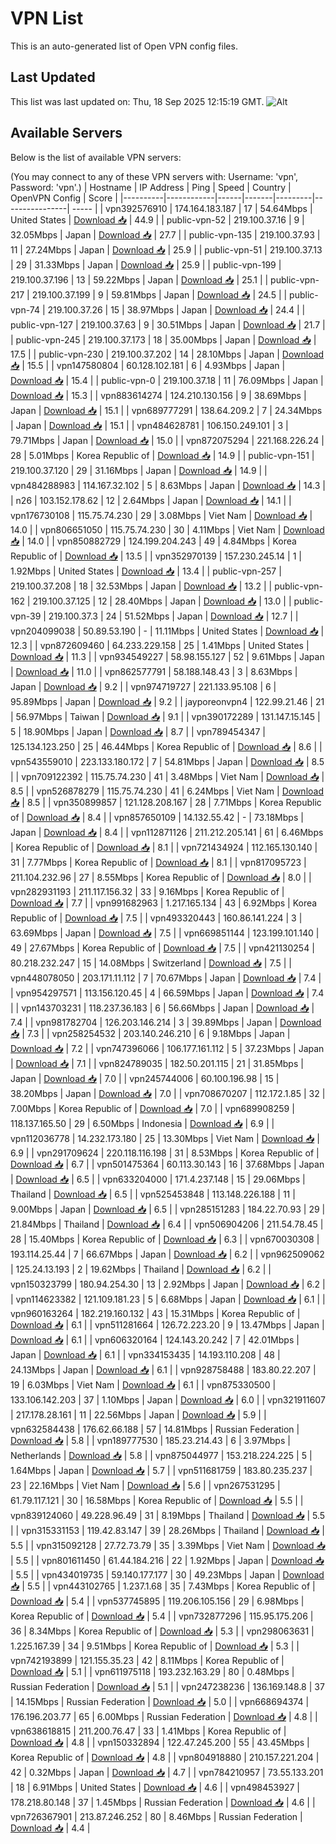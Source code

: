 # VPN List

This is an auto-generated list of Open VPN config files.

## Last Updated

This list was last updated on: Thu, 18 Sep 2025 12:15:19 GMT.
![Alt](https://repobeats.axiom.co/api/embed/186b98318ef1479477931607c1ad7d823f12451f.svg "Repobeats analytics image")

## Available Servers

Below is the list of available VPN servers:

(You may connect to any of these VPN servers with: Username: 'vpn', Password: 'vpn'.)
| Hostname | IP Address | Ping | Speed | Country | OpenVPN Config | Score |
|----------|------------|------|-------|---------|----------------| ----- |
| vpn392576910 | 174.164.183.187 | 17 | 54.64Mbps | United States | [Download 📥](./configs/server_0_US.ovpn) | 44.9 |
| public-vpn-52 | 219.100.37.16 | 9 | 32.05Mbps | Japan | [Download 📥](./configs/server_1_JP.ovpn) | 27.7 |
| public-vpn-135 | 219.100.37.93 | 11 | 27.24Mbps | Japan | [Download 📥](./configs/server_2_JP.ovpn) | 25.9 |
| public-vpn-51 | 219.100.37.13 | 29 | 31.33Mbps | Japan | [Download 📥](./configs/server_3_JP.ovpn) | 25.9 |
| public-vpn-199 | 219.100.37.196 | 13 | 59.22Mbps | Japan | [Download 📥](./configs/server_4_JP.ovpn) | 25.1 |
| public-vpn-217 | 219.100.37.199 | 9 | 59.81Mbps | Japan | [Download 📥](./configs/server_5_JP.ovpn) | 24.5 |
| public-vpn-74 | 219.100.37.26 | 15 | 38.97Mbps | Japan | [Download 📥](./configs/server_6_JP.ovpn) | 24.4 |
| public-vpn-127 | 219.100.37.63 | 9 | 30.51Mbps | Japan | [Download 📥](./configs/server_7_JP.ovpn) | 21.7 |
| public-vpn-245 | 219.100.37.173 | 18 | 35.00Mbps | Japan | [Download 📥](./configs/server_8_JP.ovpn) | 17.5 |
| public-vpn-230 | 219.100.37.202 | 14 | 28.10Mbps | Japan | [Download 📥](./configs/server_9_JP.ovpn) | 15.5 |
| vpn147580804 | 60.128.102.181 | 6 | 4.93Mbps | Japan | [Download 📥](./configs/server_10_JP.ovpn) | 15.4 |
| public-vpn-0 | 219.100.37.18 | 11 | 76.09Mbps | Japan | [Download 📥](./configs/server_11_JP.ovpn) | 15.3 |
| vpn883614274 | 124.210.130.156 | 9 | 38.69Mbps | Japan | [Download 📥](./configs/server_12_JP.ovpn) | 15.1 |
| vpn689777291 | 138.64.209.2 | 7 | 24.34Mbps | Japan | [Download 📥](./configs/server_13_JP.ovpn) | 15.1 |
| vpn484628781 | 106.150.249.101 | 3 | 79.71Mbps | Japan | [Download 📥](./configs/server_14_JP.ovpn) | 15.0 |
| vpn872075294 | 221.168.226.24 | 28 | 5.01Mbps | Korea Republic of | [Download 📥](./configs/server_15_KR.ovpn) | 14.9 |
| public-vpn-151 | 219.100.37.120 | 29 | 31.16Mbps | Japan | [Download 📥](./configs/server_16_JP.ovpn) | 14.9 |
| vpn484288983 | 114.167.32.102 | 5 | 8.63Mbps | Japan | [Download 📥](./configs/server_17_JP.ovpn) | 14.3 |
| n26 | 103.152.178.62 | 12 | 2.64Mbps | Japan | [Download 📥](./configs/server_18_JP.ovpn) | 14.1 |
| vpn176730108 | 115.75.74.230 | 29 | 3.08Mbps | Viet Nam | [Download 📥](./configs/server_19_VN.ovpn) | 14.0 |
| vpn806651050 | 115.75.74.230 | 30 | 4.11Mbps | Viet Nam | [Download 📥](./configs/server_20_VN.ovpn) | 14.0 |
| vpn850882729 | 124.199.204.243 | 49 | 4.84Mbps | Korea Republic of | [Download 📥](./configs/server_21_KR.ovpn) | 13.5 |
| vpn352970139 | 157.230.245.14 | 1 | 1.92Mbps | United States | [Download 📥](./configs/server_22_US.ovpn) | 13.4 |
| public-vpn-257 | 219.100.37.208 | 18 | 32.53Mbps | Japan | [Download 📥](./configs/server_23_JP.ovpn) | 13.2 |
| public-vpn-162 | 219.100.37.125 | 12 | 28.40Mbps | Japan | [Download 📥](./configs/server_24_JP.ovpn) | 13.0 |
| public-vpn-39 | 219.100.37.3 | 24 | 51.52Mbps | Japan | [Download 📥](./configs/server_25_JP.ovpn) | 12.7 |
| vpn204099038 | 50.89.53.190 | - | 11.11Mbps | United States | [Download 📥](./configs/server_26_US.ovpn) | 12.3 |
| vpn872609460 | 64.233.229.158 | 25 | 1.41Mbps | United States | [Download 📥](./configs/server_27_US.ovpn) | 11.3 |
| vpn934549227 | 58.98.155.127 | 52 | 9.61Mbps | Japan | [Download 📥](./configs/server_28_JP.ovpn) | 11.0 |
| vpn862577791 | 58.188.148.43 | 3 | 8.63Mbps | Japan | [Download 📥](./configs/server_29_JP.ovpn) | 9.2 |
| vpn974719727 | 221.133.95.108 | 6 | 95.89Mbps | Japan | [Download 📥](./configs/server_30_JP.ovpn) | 9.2 |
| jayporeonvpn4 | 122.99.21.46 | 21 | 56.97Mbps | Taiwan | [Download 📥](./configs/server_31_TW.ovpn) | 9.1 |
| vpn390172289 | 131.147.15.145 | 5 | 18.90Mbps | Japan | [Download 📥](./configs/server_32_JP.ovpn) | 8.7 |
| vpn789454347 | 125.134.123.250 | 25 | 46.44Mbps | Korea Republic of | [Download 📥](./configs/server_33_KR.ovpn) | 8.6 |
| vpn543559010 | 223.133.180.172 | 7 | 54.81Mbps | Japan | [Download 📥](./configs/server_34_JP.ovpn) | 8.5 |
| vpn709122392 | 115.75.74.230 | 41 | 3.48Mbps | Viet Nam | [Download 📥](./configs/server_35_VN.ovpn) | 8.5 |
| vpn526878279 | 115.75.74.230 | 41 | 6.24Mbps | Viet Nam | [Download 📥](./configs/server_36_VN.ovpn) | 8.5 |
| vpn350899857 | 121.128.208.167 | 28 | 7.71Mbps | Korea Republic of | [Download 📥](./configs/server_37_KR.ovpn) | 8.4 |
| vpn857650109 | 14.132.55.42 | - | 73.18Mbps | Japan | [Download 📥](./configs/server_38_JP.ovpn) | 8.4 |
| vpn112871126 | 211.212.205.141 | 61 | 6.46Mbps | Korea Republic of | [Download 📥](./configs/server_39_KR.ovpn) | 8.1 |
| vpn721434924 | 112.165.130.140 | 31 | 7.77Mbps | Korea Republic of | [Download 📥](./configs/server_40_KR.ovpn) | 8.1 |
| vpn817095723 | 211.104.232.96 | 27 | 8.55Mbps | Korea Republic of | [Download 📥](./configs/server_41_KR.ovpn) | 8.0 |
| vpn282931193 | 211.117.156.32 | 33 | 9.16Mbps | Korea Republic of | [Download 📥](./configs/server_42_KR.ovpn) | 7.7 |
| vpn991682963 | 1.217.165.134 | 43 | 6.92Mbps | Korea Republic of | [Download 📥](./configs/server_43_KR.ovpn) | 7.5 |
| vpn493320443 | 160.86.141.224 | 3 | 63.69Mbps | Japan | [Download 📥](./configs/server_44_JP.ovpn) | 7.5 |
| vpn669851144 | 123.199.101.140 | 49 | 27.67Mbps | Korea Republic of | [Download 📥](./configs/server_45_KR.ovpn) | 7.5 |
| vpn421130254 | 80.218.232.247 | 15 | 14.08Mbps | Switzerland | [Download 📥](./configs/server_46_CH.ovpn) | 7.5 |
| vpn448078050 | 203.171.11.112 | 7 | 70.67Mbps | Japan | [Download 📥](./configs/server_47_JP.ovpn) | 7.4 |
| vpn954297571 | 113.156.120.45 | 4 | 66.59Mbps | Japan | [Download 📥](./configs/server_48_JP.ovpn) | 7.4 |
| vpn143703231 | 118.237.36.183 | 6 | 56.66Mbps | Japan | [Download 📥](./configs/server_49_JP.ovpn) | 7.4 |
| vpn981782704 | 126.203.146.214 | 3 | 39.89Mbps | Japan | [Download 📥](./configs/server_50_JP.ovpn) | 7.3 |
| vpn258254532 | 203.140.246.210 | 6 | 9.18Mbps | Japan | [Download 📥](./configs/server_51_JP.ovpn) | 7.2 |
| vpn747396066 | 106.177.161.112 | 5 | 37.23Mbps | Japan | [Download 📥](./configs/server_52_JP.ovpn) | 7.1 |
| vpn824789035 | 182.50.201.115 | 21 | 31.85Mbps | Japan | [Download 📥](./configs/server_53_JP.ovpn) | 7.0 |
| vpn245744006 | 60.100.196.98 | 15 | 38.20Mbps | Japan | [Download 📥](./configs/server_54_JP.ovpn) | 7.0 |
| vpn708670207 | 112.172.1.85 | 32 | 7.00Mbps | Korea Republic of | [Download 📥](./configs/server_55_KR.ovpn) | 7.0 |
| vpn689908259 | 118.137.165.50 | 29 | 6.50Mbps | Indonesia | [Download 📥](./configs/server_56_ID.ovpn) | 6.9 |
| vpn112036778 | 14.232.173.180 | 25 | 13.30Mbps | Viet Nam | [Download 📥](./configs/server_57_VN.ovpn) | 6.9 |
| vpn291709624 | 220.118.116.198 | 31 | 8.53Mbps | Korea Republic of | [Download 📥](./configs/server_58_KR.ovpn) | 6.7 |
| vpn501475364 | 60.113.30.143 | 16 | 37.68Mbps | Japan | [Download 📥](./configs/server_59_JP.ovpn) | 6.5 |
| vpn633204000 | 171.4.237.148 | 15 | 29.06Mbps | Thailand | [Download 📥](./configs/server_60_TH.ovpn) | 6.5 |
| vpn525453848 | 113.148.226.188 | 11 | 9.00Mbps | Japan | [Download 📥](./configs/server_61_JP.ovpn) | 6.5 |
| vpn285151283 | 184.22.70.93 | 29 | 21.84Mbps | Thailand | [Download 📥](./configs/server_62_TH.ovpn) | 6.4 |
| vpn506904206 | 211.54.78.45 | 28 | 15.40Mbps | Korea Republic of | [Download 📥](./configs/server_63_KR.ovpn) | 6.3 |
| vpn670030308 | 193.114.25.44 | 7 | 66.67Mbps | Japan | [Download 📥](./configs/server_64_JP.ovpn) | 6.2 |
| vpn962509062 | 125.24.13.193 | 2 | 19.62Mbps | Thailand | [Download 📥](./configs/server_65_TH.ovpn) | 6.2 |
| vpn150323799 | 180.94.254.30 | 13 | 2.92Mbps | Japan | [Download 📥](./configs/server_66_JP.ovpn) | 6.2 |
| vpn114623382 | 121.109.181.23 | 5 | 6.68Mbps | Japan | [Download 📥](./configs/server_67_JP.ovpn) | 6.1 |
| vpn960163264 | 182.219.160.132 | 43 | 15.31Mbps | Korea Republic of | [Download 📥](./configs/server_68_KR.ovpn) | 6.1 |
| vpn511281664 | 126.72.223.20 | 9 | 13.47Mbps | Japan | [Download 📥](./configs/server_69_JP.ovpn) | 6.1 |
| vpn606320164 | 124.143.20.242 | 7 | 42.01Mbps | Japan | [Download 📥](./configs/server_70_JP.ovpn) | 6.1 |
| vpn334153435 | 14.193.110.208 | 48 | 24.13Mbps | Japan | [Download 📥](./configs/server_71_JP.ovpn) | 6.1 |
| vpn928758488 | 183.80.22.207 | 19 | 6.03Mbps | Viet Nam | [Download 📥](./configs/server_72_VN.ovpn) | 6.1 |
| vpn875330500 | 133.106.142.203 | 37 | 1.10Mbps | Japan | [Download 📥](./configs/server_73_JP.ovpn) | 6.0 |
| vpn321911607 | 217.178.28.161 | 11 | 22.56Mbps | Japan | [Download 📥](./configs/server_74_JP.ovpn) | 5.9 |
| vpn632584438 | 176.62.66.188 | 57 | 14.81Mbps | Russian Federation | [Download 📥](./configs/server_75_RU.ovpn) | 5.8 |
| vpn189777530 | 185.23.214.43 | 6 | 3.97Mbps | Netherlands | [Download 📥](./configs/server_76_NL.ovpn) | 5.8 |
| vpn875044977 | 153.218.224.225 | 5 | 1.64Mbps | Japan | [Download 📥](./configs/server_77_JP.ovpn) | 5.7 |
| vpn511681759 | 183.80.235.237 | 23 | 22.16Mbps | Viet Nam | [Download 📥](./configs/server_78_VN.ovpn) | 5.6 |
| vpn267531295 | 61.79.117.121 | 30 | 16.58Mbps | Korea Republic of | [Download 📥](./configs/server_79_KR.ovpn) | 5.5 |
| vpn839124060 | 49.228.96.49 | 31 | 8.19Mbps | Thailand | [Download 📥](./configs/server_80_TH.ovpn) | 5.5 |
| vpn315331153 | 119.42.83.147 | 39 | 28.26Mbps | Thailand | [Download 📥](./configs/server_81_TH.ovpn) | 5.5 |
| vpn315092128 | 27.72.73.79 | 35 | 3.39Mbps | Viet Nam | [Download 📥](./configs/server_82_VN.ovpn) | 5.5 |
| vpn801611450 | 61.44.184.216 | 22 | 1.92Mbps | Japan | [Download 📥](./configs/server_83_JP.ovpn) | 5.5 |
| vpn434019735 | 59.140.177.177 | 30 | 49.23Mbps | Japan | [Download 📥](./configs/server_84_JP.ovpn) | 5.5 |
| vpn443102765 | 1.237.1.68 | 35 | 7.43Mbps | Korea Republic of | [Download 📥](./configs/server_85_KR.ovpn) | 5.4 |
| vpn537745895 | 119.206.105.156 | 29 | 6.98Mbps | Korea Republic of | [Download 📥](./configs/server_86_KR.ovpn) | 5.4 |
| vpn732877296 | 115.95.175.206 | 36 | 8.34Mbps | Korea Republic of | [Download 📥](./configs/server_87_KR.ovpn) | 5.3 |
| vpn298063631 | 1.225.167.39 | 34 | 9.51Mbps | Korea Republic of | [Download 📥](./configs/server_88_KR.ovpn) | 5.3 |
| vpn742193899 | 121.155.35.23 | 42 | 8.11Mbps | Korea Republic of | [Download 📥](./configs/server_89_KR.ovpn) | 5.1 |
| vpn611975118 | 193.232.163.29 | 80 | 0.48Mbps | Russian Federation | [Download 📥](./configs/server_90_RU.ovpn) | 5.1 |
| vpn247238236 | 136.169.148.8 | 37 | 14.15Mbps | Russian Federation | [Download 📥](./configs/server_91_RU.ovpn) | 5.0 |
| vpn668694374 | 176.196.203.77 | 65 | 6.00Mbps | Russian Federation | [Download 📥](./configs/server_92_RU.ovpn) | 4.8 |
| vpn638618815 | 211.200.76.47 | 33 | 1.41Mbps | Korea Republic of | [Download 📥](./configs/server_93_KR.ovpn) | 4.8 |
| vpn150332894 | 122.47.245.200 | 55 | 43.45Mbps | Korea Republic of | [Download 📥](./configs/server_94_KR.ovpn) | 4.8 |
| vpn804918880 | 210.157.221.204 | 42 | 0.32Mbps | Japan | [Download 📥](./configs/server_95_JP.ovpn) | 4.7 |
| vpn784210957 | 73.55.133.201 | 18 | 6.91Mbps | United States | [Download 📥](./configs/server_96_US.ovpn) | 4.6 |
| vpn498453927 | 178.218.80.148 | 37 | 1.45Mbps | Russian Federation | [Download 📥](./configs/server_97_RU.ovpn) | 4.6 |
| vpn726367901 | 213.87.246.252 | 80 | 8.46Mbps | Russian Federation | [Download 📥](./configs/server_98_RU.ovpn) | 4.4 |
